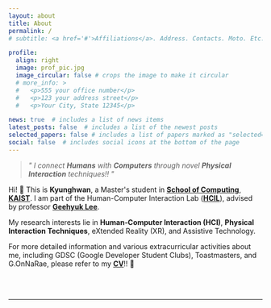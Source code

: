 ```yaml
---
layout: about
title: About
permalink: /
# subtitle: <a href='#'>Affiliations</a>. Address. Contacts. Moto. Etc.

profile:
  align: right
  image: prof_pic.jpg
  image_circular: false # crops the image to make it circular
  # more_info: >
  #   <p>555 your office number</p>
  #   <p>123 your address street</p>
  #   <p>Your City, State 12345</p>

news: true  # includes a list of news items
latest_posts: false  # includes a list of the newest posts
selected_papers: false # includes a list of papers marked as "selected={true}"
social: false  # includes social icons at the bottom of the page
---
```


> *" I connect **Humans** with **Computers** through novel **Physical Interaction** techniques!! "*

Hi! 👋 This is **Kyunghwan**, a Master's student in **[School of Computing](https://cs.kaist.ac.kr/)**, **[KAIST](https://www.kaist.ac.kr/)**.
I am part of the Human-Computer Interaction Lab (**[HCIL](https://hcil.kaist.ac.kr/)**), advised by professor **[Geehyuk Lee](https://scholar.google.co.kr/citations?user=wBXkmcQAAAAJ)**.

My research interests lie in **Human‐Computer Interaction (HCI)**, **Physical Interaction Techniques**, eXtended Reality (XR), and Assistive Technology.

For more detailed information and various extracurricular activities about me, including GDSC (Google Developer Student Clubs), Toastmasters, and G.OnNaRae, please refer to my **[CV](https://kyunghwan.xyz/assets/pdf/CV_KyunghwanKim.pdf)**!! 🙌

<br>
<br>

---
